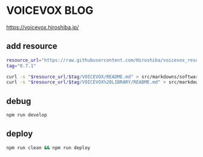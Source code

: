 # VOICEVOX BLOG

https://voicevox.hiroshiba.jp/

## add resource

```bash
resource_url="https://raw.githubusercontent.com/Hiroshiba/voicevox_resource"
tag="0.7.1"

curl -s "$resource_url/$tag/VOICEVOX/README.md" > src/markdowns/softwareReadme.md
curl -s "$resource_url/$tag/VOICEVOX%20LIBRARY/README.md" > src/markdowns/libraryReadme.md
```

## debug

```bash
npm run develop
```

## deploy

```bash
npm run clean && npm run deploy
```

